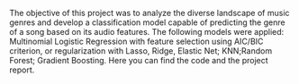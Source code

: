 The objective of this project was to analyze the diverse landscape
 of music genres and develop a classification model capable of
 predicting the genre of a song based on its audio features. The
 following models were applied: Multinomial Logistic Regression
 with feature selection using AIC/BIC criterion, or regularization with
 Lasso, Ridge, Elastic Net; KNN;Random Forest; Gradient Boosting. Here you can find the code and the project report.
